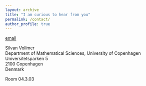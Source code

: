 ```yaml
---
layout: archive
title: "I am curious to hear from you"
permalink: /contact/
author_profile: true
---
```


[email](mailto:sivo@math.ku.dk)

Silvan Vollmer\
Department of Mathematical Sciences, University of Copenhagen\
Universitetsparken 5\
2100 Copenhagen\
Denmark

Room 04.3.03
